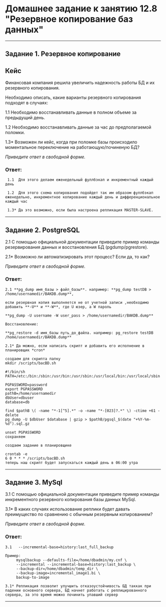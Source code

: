 # Домашнее задание к занятию 12.8 "Резервное копирование баз данных"

---

## Задание 1. Резервное копирование

## Кейс
Финансовая компания решила увеличить надежность работы БД и их резервного копирования. 

Необходимо описать, какие варианты резервного копирования подходят в случаях: 

1.1 Необходимо восстанавливать данные в полном объеме за предыдущий день.

1.2 Необходимо восстанавливать данные за час до предполагаемой поломки.

1.3* Возможен ли кейс, когда при поломке базы происходило моментальное переключение на работающую/починеную БД?

*Приведите ответ в свободной форме.*  

### Ответ:
```
 1.1  Для этого делаем еженедельный фуллбэкап и инкрементный каждый день  
 
 1.2  Для этого схема копирования подойдет так им образом фуллбэкап еженедельно, инкрементное копирование каждый день и дифференциональное каждый час  
 
 1.3* Да это возможно, если была настроена репликация MASTER-SLAVE.
```
---

## Задание 2. PostgreSQL

2.1 С помощью официальной документации приведите пример команды резервирования данных и восстановления БД (pgdump/pgrestore).

2.1* Возможно ли автоматизировать этот процесс? Если да, то как?

*Приведите ответ в свободной форме.*

### Ответ:  
```
2.1 **pg_dump имя_базы > файл_базы**. например: **pg_dump testDB > /home/usernamedir/BAKDB.dump**,  

если резервная копия выполняется не от учетной записи ,необходимо добавить **-U** и **-W**, где U юзер, а W пароль  

**pg_dump -U username -W user_pass > /home/usernamedir/BAKDB.dump**  

Восстановление:  

**pg_restore -d имя_базы путь_до_файла. например: pg_restore testDB /home/usernamedir/BAKDB.dump**  
       
2.1* Да можно, если написать скрипт и добавить его исполнение в планировщик *cron*
```
```
создаем для скрипта папку
mkdir /scripts/bacBD.sh  

#!/bin/sh
PATH=/etc:/bin:/sbin:/usr/bin:/usr/sbin:/usr/local/bin:/usr/local/sbin

PGPASSWORD=password
export PGPASSWORD
pathB=/home/usernamedir
dbUser=dbuser
database=db

find $pathB \( -name "*-1[^5].*" -o -name "*-[023]?.*" \) -ctime +61 -delete
pg_dump -U $dbUser $database | gzip > $pathB/pgsql_$(date "+%Y-%m-%d").sql.gz

unset PGPASSWORD
сохраняем  

создаем задание в планировщике  

crontab -e  
6 0 * * * /scripts/bacBD.sh  
теперь наш скрипт будет запускаться каждый день в 06:00 утра
```
---

## Задание 3. MySql

3.1 С помощью официальной документации приведите пример команды инкрементного резервного копирования базы данных MySql.  

3.1* В каких случаях использование реплики будет давать преимущество по сравнению с обычным резервным копированием?

*Приведите ответ в свободной форме.*  

### Ответ:  
```
3.1   --incremental-base=history:last_full_backup  

Пример:  
     mysqlbackup --defaults-file=/home/dbadmin/my.cnf \
     --incremental --incremental-base=history:last_backup \
     --backup-dir=/home/dbadmin/temp_dir \
     --backup-image=incremental_image1.bi \
     backup-to-image  
     
3.1* Репликация позволит улучшить отказоустойчивость БД таккак при падении основного сервера, БД начнет работать с реплицированного сервера, за это время можно починить упавший сервер
```

---
